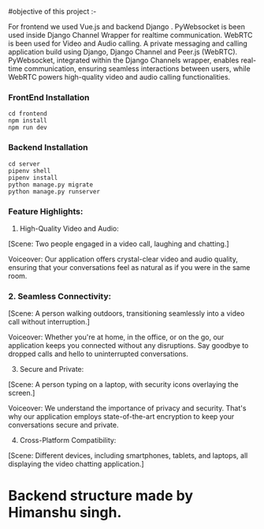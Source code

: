 
#objective of this project :-
 
 
For frontend we used Vue.js and backend Django .
PyWebsocket is been used inside Django Channel Wrapper for realtime communication. 
WebRTC is been used for Video and Audio calling.
A private messaging and calling application build using Django, Django Channel and Peer.js (WebRTC).
PyWebsocket, integrated within the Django Channels wrapper, enables real-time communication, 
ensuring seamless interactions between users, while WebRTC powers high-quality video and audio calling functionalities.


### FrontEnd Installation
```
cd frontend
npm install
npm run dev
```

### Backend Installation
```
cd server
pipenv shell
pipenv install
python manage.py migrate
python manage.py runserver
```
### Feature Highlights:

1. High-Quality Video and Audio:

[Scene: Two people engaged in a video call, laughing and chatting.]

Voiceover: Our application offers crystal-clear video and audio quality, ensuring that your conversations feel as natural as if you were in the same room.

### 2. Seamless Connectivity:

[Scene: A person walking outdoors, transitioning seamlessly into a video call without interruption.]

Voiceover: Whether you're at home, in the office, or on the go, our application keeps you connected without any disruptions. Say goodbye to dropped calls and hello to uninterrupted conversations.

3. Secure and Private:

[Scene: A person typing on a laptop, with security icons overlaying the screen.]

Voiceover: We understand the importance of privacy and security. That's why our application employs state-of-the-art encryption to keep your conversations secure and private.

4. Cross-Platform Compatibility:

[Scene: Different devices, including smartphones, tablets, and laptops, all displaying the video chatting application.]

# Backend structure made by Himanshu singh.
